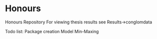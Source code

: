 # Honours
Honours Repository
For viewing thesis results see Results->conglomdata


Todo list:
    Package creation
    Model Min-Maxing
